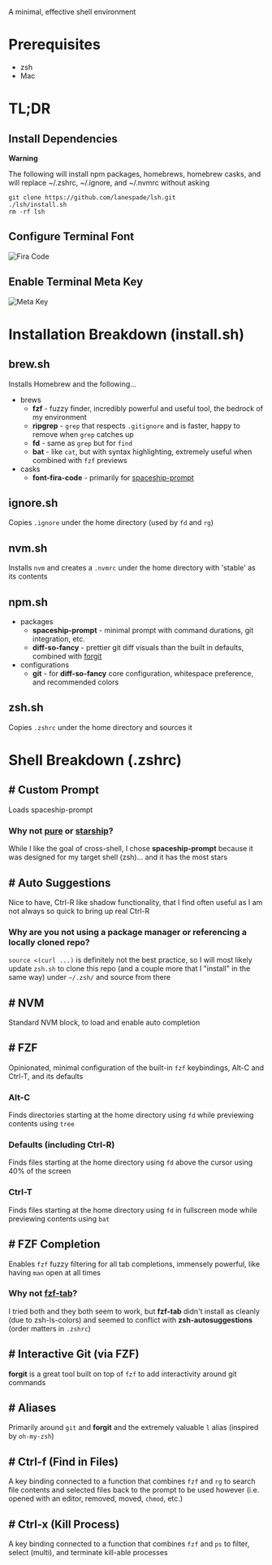 A minimal, effective shell environment

# Prerequisites
* zsh
* Mac

# TL;DR

## Install Dependencies

**Warning**

The following will install npm packages, homebrews, homebrew casks, and will replace ~/.zshrc, ~/.ignore, and ~/.nvmrc without asking 

```
git clone https://github.com/lanespade/lsh.git
./lsh/install.sh
rm -rf lsh
```

## Configure Terminal Font
![Fira Code](https://user-images.githubusercontent.com/5313372/89879464-daffa680-db77-11ea-92e9-7a932c105f6d.png)

## Enable Terminal Meta Key
![Meta Key](https://user-images.githubusercontent.com/5313372/89879446-d4712f00-db77-11ea-9f3c-29b884ecfc3c.png)

# Installation Breakdown (install.sh)

## brew.sh
Installs Homebrew and the following...
* brews
	* **fzf** - fuzzy finder, incredibly powerful and useful tool, the bedrock of my environment
	* **ripgrep** - `grep` that respects `.gitignore` and is faster, happy to remove when `grep` catches up
	* **fd** - same as `grep` but for `find`
	* **bat** - like `cat`, but with syntax highlighting, extremely useful when combined with `fzf` previews
* casks
	* **font-fira-code** - primarily for [spaceship-prompt](https://github.com/denysdovhan/spaceship-prompt)

## ignore.sh
Copies `.ignore` under the home directory (used by `fd` and `rg`)

## nvm.sh
Installs `nvm` and creates a `.nvmrc` under the home directory with 'stable' as its contents

## npm.sh
* packages
	* **spaceship-prompt** - minimal prompt with command durations, git integration, etc.
	* **diff-so-fancy** - prettier git diff visuals than the built in defaults, combined with [forgit](https://github.com/wfxr/forgit)
* configurations
	* **git** - for **diff-so-fancy** core configuration, whitespace preference, and recommended colors

## zsh.sh
Copies `.zshrc` under the home directory and sources it

# Shell Breakdown (.zshrc)

## # Custom Prompt
Loads spaceship-prompt

### Why not [pure](https://github.com/sindresorhus/pure) or [starship](https://github.com/starship/starship)?
While I like the goal of cross-shell, I chose **spaceship-prompt** because it was designed for my target shell (zsh)... and it has the most stars

## # Auto Suggestions
Nice to have, Ctrl-R like shadow functionality, that I find often useful as I am not always so quick to bring up real Ctrl-R

### Why are you not using a package manager or referencing a locally cloned repo?
`source <(curl ...)` is definitely not the best practice, so I will most likely update `zsh.sh` to clone this repo (and a couple more that I "install" in the same way) under `~/.zsh/` and source from there

## # NVM
Standard NVM block, to load and enable auto completion

## # FZF
Opinionated, minimal configuration of the built-in `fzf` keybindings, Alt-C and Ctrl-T, and its defaults

### Alt-C
Finds directories starting at the home directory using `fd` while previewing contents using `tree`

### Defaults (including Ctrl-R)
Finds files starting at the home directory using `fd` above the cursor using 40% of the screen

### Ctrl-T
Finds files starting at the home directory using `fd` in fullscreen mode while previewing contents using `bat`

## # FZF Completion
Enables `fzf` fuzzy filtering for all tab completions, immensely powerful, like having `man` open at all times

### Why not [fzf-tab](https://github.com/Aloxaf/fzf-tab)?
I tried both and they both seem to work, but **fzf-tab** didn't install as cleanly (due to zsh-ls-colors) and seemed to conflict with **zsh-autosuggestions** (order matters in `.zshrc`)

## # Interactive Git (via FZF)
**forgit** is a great tool built on top of `fzf` to add interactivity around git commands

## # Aliases
Primarily around `git` and **forgit** and the extremely valuable `l` alias (inspired by `oh-my-zsh`)

## # Ctrl-f (Find in Files)
A key binding connected to a function that combines `fzf` and `rg` to search file contents and selected files back to the prompt to be used however (i.e. opened with an editor, removed, moved, `chmod`, etc.)

## # Ctrl-x (Kill Process)
A key binding connected to a function that combines `fzf` and `ps` to filter, select (multi), and terminate kill-able processes
